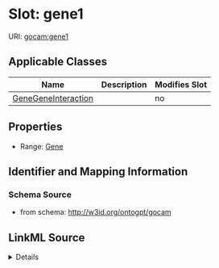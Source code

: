 

# Slot: gene1

URI: [gocam:gene1](http://w3id.org/ontogpt/gocam/gene1)



<!-- no inheritance hierarchy -->





## Applicable Classes

| Name | Description | Modifies Slot |
| --- | --- | --- |
| [GeneGeneInteraction](GeneGeneInteraction.md) |  |  no  |







## Properties

* Range: [Gene](Gene.md)





## Identifier and Mapping Information







### Schema Source


* from schema: http://w3id.org/ontogpt/gocam




## LinkML Source

<details>
```yaml
name: gene1
from_schema: http://w3id.org/ontogpt/gocam
rank: 1000
alias: gene1
owner: GeneGeneInteraction
domain_of:
- GeneGeneInteraction
range: Gene

```
</details>